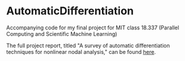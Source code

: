 # AutomaticDifferentiation
Accompanying code for my final project for MIT class 18.337 (Parallel Computing and Scientific Machine Learning)

The full project report, titled "A survey of automatic differentiation techniques for nonlinear nodal analysis," can be found [here](http://holly-jackson.com/minor-projects/automatic-differentiation/18_337_Final_Project_HollyJackson.pdf).
